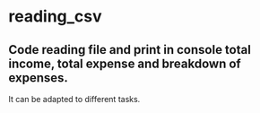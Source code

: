 # reading_csv
## Code reading file and print in console total income, total expense and breakdown of expenses.
It can be adapted to different tasks.
